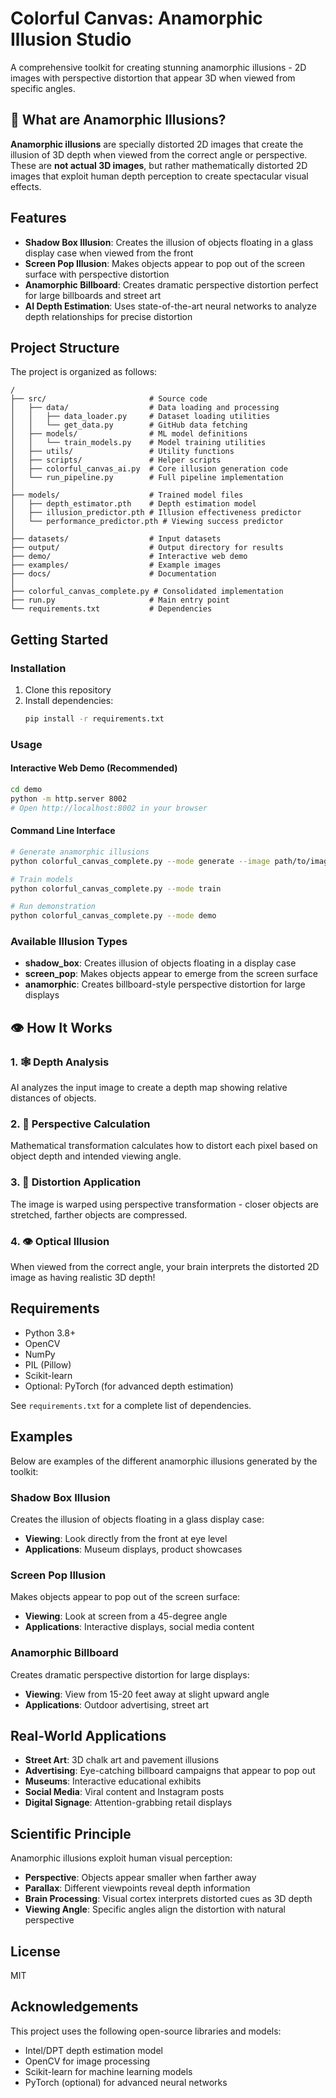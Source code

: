 # Colorful Canvas: Anamorphic Illusion Studio

A comprehensive toolkit for creating stunning anamorphic illusions - 2D images with perspective distortion that appear 3D when viewed from specific angles.

## 🎯 What are Anamorphic Illusions?

**Anamorphic illusions** are specially distorted 2D images that create the illusion of 3D depth when viewed from the correct angle or perspective. These are **not actual 3D images**, but rather mathematically distorted 2D images that exploit human depth perception to create spectacular visual effects.

## Features

- **Shadow Box Illusion**: Creates the illusion of objects floating in a glass display case when viewed from the front
- **Screen Pop Illusion**: Makes objects appear to pop out of the screen surface with perspective distortion
- **Anamorphic Billboard**: Creates dramatic perspective distortion perfect for large billboards and street art
- **AI Depth Estimation**: Uses state-of-the-art neural networks to analyze depth relationships for precise distortion

## Project Structure

The project is organized as follows:

```
/
├── src/                       # Source code
│   ├── data/                  # Data loading and processing
│   │   ├── data_loader.py     # Dataset loading utilities
│   │   └── get_data.py        # GitHub data fetching
│   ├── models/                # ML model definitions
│   │   └── train_models.py    # Model training utilities
│   ├── utils/                 # Utility functions
│   ├── scripts/               # Helper scripts
│   ├── colorful_canvas_ai.py  # Core illusion generation code
│   └── run_pipeline.py        # Full pipeline implementation
│
├── models/                    # Trained model files
│   ├── depth_estimator.pth    # Depth estimation model
│   ├── illusion_predictor.pth # Illusion effectiveness predictor
│   └── performance_predictor.pth # Viewing success predictor
│
├── datasets/                  # Input datasets
├── output/                    # Output directory for results
├── demo/                      # Interactive web demo
├── examples/                  # Example images
├── docs/                      # Documentation
│
├── colorful_canvas_complete.py # Consolidated implementation
├── run.py                     # Main entry point
└── requirements.txt           # Dependencies
```

## Getting Started

### Installation

1. Clone this repository
2. Install dependencies:
   ```bash
   pip install -r requirements.txt
   ```

### Usage

#### Interactive Web Demo (Recommended)
```bash
cd demo
python -m http.server 8002
# Open http://localhost:8002 in your browser
```

#### Command Line Interface
```bash
# Generate anamorphic illusions
python colorful_canvas_complete.py --mode generate --image path/to/image.jpg --effect shadow_box --output output_dir

# Train models
python colorful_canvas_complete.py --mode train

# Run demonstration
python colorful_canvas_complete.py --mode demo
```

### Available Illusion Types

- **shadow_box**: Creates illusion of objects floating in a display case
- **screen_pop**: Makes objects appear to emerge from the screen surface  
- **anamorphic**: Creates billboard-style perspective distortion for large displays

## 👁️ How It Works

### 1. 🕸️ Depth Analysis
AI analyzes the input image to create a depth map showing relative distances of objects.

### 2. 📐 Perspective Calculation
Mathematical transformation calculates how to distort each pixel based on object depth and intended viewing angle.

### 3. 🎨 Distortion Application
The image is warped using perspective transformation - closer objects are stretched, farther objects are compressed.

### 4. 👁️ Optical Illusion
When viewed from the correct angle, your brain interprets the distorted 2D image as having realistic 3D depth!

## Requirements

- Python 3.8+
- OpenCV
- NumPy  
- PIL (Pillow)
- Scikit-learn
- Optional: PyTorch (for advanced depth estimation)

See `requirements.txt` for a complete list of dependencies.

## Examples

Below are examples of the different anamorphic illusions generated by the toolkit:

### Shadow Box Illusion
Creates the illusion of objects floating in a glass display case:
- **Viewing**: Look directly from the front at eye level
- **Applications**: Museum displays, product showcases

### Screen Pop Illusion  
Makes objects appear to pop out of the screen surface:
- **Viewing**: Look at screen from a 45-degree angle
- **Applications**: Interactive displays, social media content

### Anamorphic Billboard
Creates dramatic perspective distortion for large displays:
- **Viewing**: View from 15-20 feet away at slight upward angle
- **Applications**: Outdoor advertising, street art

## Real-World Applications

- **Street Art**: 3D chalk art and pavement illusions
- **Advertising**: Eye-catching billboard campaigns that appear to pop out
- **Museums**: Interactive educational exhibits
- **Social Media**: Viral content and Instagram posts
- **Digital Signage**: Attention-grabbing retail displays

## Scientific Principle

Anamorphic illusions exploit human visual perception:
- **Perspective**: Objects appear smaller when farther away
- **Parallax**: Different viewpoints reveal depth information
- **Brain Processing**: Visual cortex interprets distorted cues as 3D depth
- **Viewing Angle**: Specific angles align the distortion with natural perspective

## License

MIT

## Acknowledgements

This project uses the following open-source libraries and models:
- Intel/DPT depth estimation model
- OpenCV for image processing
- Scikit-learn for machine learning models
- PyTorch (optional) for advanced neural networks 